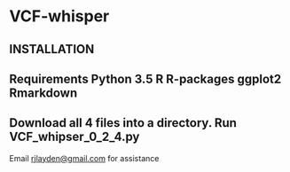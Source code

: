 # VCF-whisper

INSTALLATION
------------
Requirements
Python 3.5
R
R-packages
ggplot2
Rmarkdown
-------------
Download all 4 files into a directory. Run VCF_whipser_0_2_4.py
--------------
Email rjlayden@gmail.com for assistance
